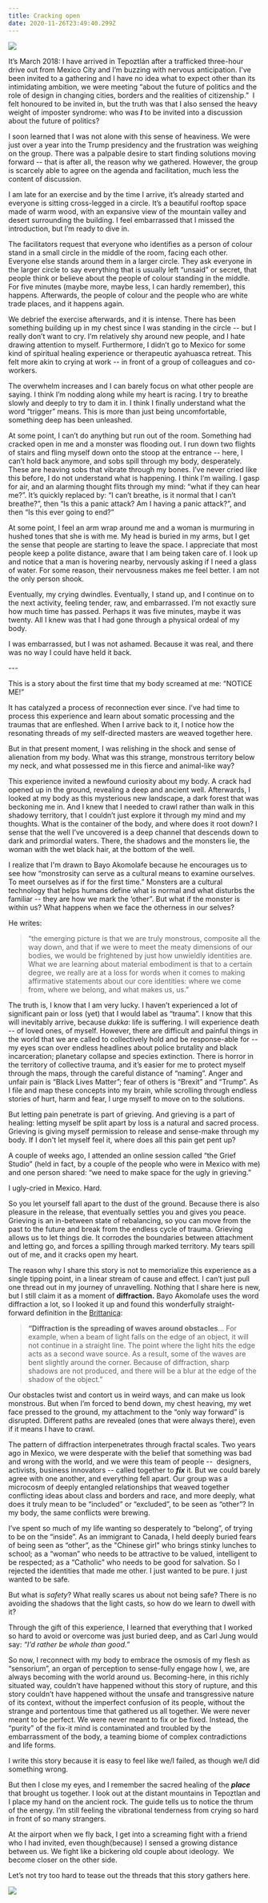 ```yaml
---
title: Cracking open
date: 2020-11-26T23:49:40.299Z
---
```

![](/images/tepotzlan.jpg)

It’s March 2018: I have arrived in Tepoztlán after a trafficked three-hour drive out from Mexico City and I’m buzzing with nervous anticipation. I've been invited to a gathering and I have no idea what to expect other than its intimidating ambition, we were meeting “about the future of politics and the role of design in changing cities, borders and the realities of citizenship.”  I felt honoured to be invited in, but the truth was that I also sensed the heavy weight of imposter syndrome: who was ***I*** to be invited into a discussion about the future of politics?  

I soon learned that I was not alone with this sense of heaviness. We were just over a year into the Trump presidency and the frustration was weighing on the group. There was a palpable desire to start finding solutions moving forward -- that is after all, the reason why we gathered. However, the group is scarcely able to agree on the agenda and facilitation, much less the content of discussion. 

I am late for an exercise and by the time I arrive, it’s already started and everyone is sitting cross-legged in a circle. It’s a beautiful rooftop space made of warm wood, with an expansive view of the mountain valley and desert surrounding the building. I feel embarrassed that I missed the introduction, but I’m ready to dive in. 

The facilitators request that everyone who identifies as a person of colour stand in a small circle in the middle of the room, facing each other. Everyone else stands around them in a larger circle. They ask everyone in the larger circle to say everything that is usually left “unsaid” or secret, that people think or believe about the people of colour standing in the middle. For five minutes (maybe more, maybe less, I can hardly remember), this happens. Afterwards, the people of colour and the people who are white trade places, and it happens again. 

We debrief the exercise afterwards, and it is intense. There has been something building up in my chest since I was standing in the circle -- but I really don’t want to cry. I’m relatively shy around new people, and I hate drawing attention to myself. Furthermore, I didn’t go to Mexico for some kind of spiritual healing experience or therapeutic ayahuasca retreat. This felt more akin to crying at work -- in front of a group of colleagues and co-workers. 

The overwhelm increases and I can barely focus on what other people are saying. I think I’m nodding along while my heart is racing. I try to breathe slowly and deeply to try to dam it in. I think I finally understand what the word “trigger” means. This is more than just being uncomfortable, something deep has been unleashed.

At some point, I can’t do anything but run out of the room. Something had cracked open in me and a monster was flooding out. I run down two flights of stairs and fling myself down onto the stoop at the entrance -- here, I can’t hold back anymore, and sobs spill through my body, desperately. These are heaving sobs that vibrate through my bones. I’ve never cried like this before, I do not understand what is happening. I think I’m wailing. I gasp for air, and an alarming thought flits through my mind: “what if they can hear me?”. It’s quickly replaced by: “I can’t breathe, is it normal that I can’t breathe?”, then “Is this a panic attack? Am I having a panic attack?”, and then “Is this ever going to end?”

At some point, I feel an arm wrap around me and a woman is murmuring in hushed tones that she is with me. My head is buried in my arms, but I get the sense that people are starting to leave the space. I appreciate that most people keep a polite distance, aware that I am being taken care of. I look up and notice that a man is hovering nearby, nervously asking if I need a glass of water. For some reason, their nervousness makes me feel better. I am not the only person shook. 

Eventually, my crying dwindles. Eventually, I stand up, and I continue on to the next activity, feeling tender, raw, and embarrassed. I’m not exactly sure how much time has passed. Perhaps it was five minutes, maybe it was twenty. All I knew was that I had gone through a physical ordeal of my body. 

I was embarrassed, but I was not ashamed. Because it was real, and there was no way I could have held it back. 



\--- 



This is a story about the first time that my body screamed at me: “NOTICE ME!” 

It has catalyzed a process of reconnection ever since. I’ve had time to process this experience and learn about somatic processing and the traumas that are enfleshed. When I arrive back to it, I notice how the resonating threads of my self-directed masters are weaved together here. 

But in that present moment, I was relishing in the shock and sense of alienation from my body. What was this strange, monstrous territory below my neck, and what possessed me in this fierce and animal-like way? 

This experience invited a newfound curiosity about my body. A crack had opened up in the ground, revealing a deep and ancient well. Afterwards, I looked at my body as this mysterious new landscape, a dark forest that was beckoning me in. And I knew that I needed to crawl rather than walk in this shadowy territory, that I couldn’t just explore it through my mind and my thoughts. What is the container of the body, and where does it root down? I sense that the well I’ve uncovered is a deep channel that descends down to dark and primordial waters. There, the shadows and the monsters lie, the woman with the wet black hair, at the bottom of the well.

I realize that I'm drawn to Bayo Akomolafe because he encourages us to see how “monstrosity can serve as a cultural means to examine ourselves. To meet ourselves as if for the first time.” Monsters are a cultural technology that helps humans define what is normal and what disturbs the familiar -- they are how we mark the ‘other”. But what if the monster is within us? What happens when we face the otherness in our selves? 

He writes: 

> “the emerging picture is that we are truly monstrous, composite all the way down, and that if we were to meet the meaty dimensions of our bodies, we would be frightened by just how unwieldly identities are. What we are learning about material embodiment is that to a certain degree, we really are at a loss for words when it comes to making affirmative statements about our core identities: where we come from, where we belong, and what makes us, us.” 

The truth is, I know that I am very lucky. I haven’t experienced a lot of significant pain or loss (yet) that I would label as “trauma”. I know that this will inevitably arrive, because *dukka*: life is suffering. I will experience death -- of loved ones, of myself. However, there are difficult and painful things in the world that we are called to collectively hold and be response-able for --  my eyes scan over endless headlines about police brutality and black incarceration; planetary collapse and species extinction. There is horror in the territory of collective trauma, and it’s easier for me to protect myself through the maps, through the careful distance of “naming”. Anger and unfair pain is “Black Lives Matter”; fear of others is “Brexit” and “Trump”. As I file and map these concepts into my brain, while scrolling through endless stories of hurt, harm and fear, l urge myself to move on to the solutions. 

But letting pain penetrate is part of grieving. And grieving is a part of healing: letting myself be split apart by loss is a natural and sacred process. Grieving is giving myself permission to release and sense-make through my body. If I don't let myself feel it, where does all this pain get pent up? 

A couple of weeks ago, I attended an online session called “the Grief Studio” (held in fact, by a couple of the people who were in Mexico with me) and one person shared: “we need to make space for the ugly in grieving.” 

I ugly-cried in Mexico. Hard. 

So you let yourself fall apart to the dust of the ground. Because there is also pleasure in the release, that eventually settles you and gives you peace. Grieving is an in-between state of rebalancing, so you can move from the past to the future and break from the endless cycle of trauma. Grieving allows us to let things die. It corrodes the boundaries between attachment and letting go, and forces a spilling through marked territory. My tears spill out of me, and it cracks open my heart. 

The reason why I share this story is not to memorialize this experience as a single tipping point, in a linear stream of cause and effect. I can’t just pull one thread out in my journey of unravelling. Nothing that I share here is new, but I still claim it as a moment of **diffraction.** Bayo Akomolafe uses the word diffraction a lot, so I looked it up and found this wonderfully straight-forward definition in the [Brittanica](https://www.britannica.com/science/diffraction):  

> **“Diffraction is the spreading of waves around obstacles**… For example, when a beam of light falls on the edge of an object, it will not continue in a straight line. The point where the light hits the edge acts as a second wave source. As a result, some of the waves are bent slightly around the corner. Because of diffraction, sharp shadows are not produced, and there will be a blur at the edge of the shadow of the object.” 

Our obstacles twist and contort us in weird ways, and can make us look monstrous. But when I’m forced to bend down, my chest heaving, my wet face pressed to the ground, my attachment to the “only way forward” is disrupted. Different paths are revealed (ones that were always there), even if it means I have to crawl. 

The pattern of diffraction interpenetrates through fractal scales. Two years ago in Mexico, we were desperate with the belief that something was bad and wrong with the world, and we were this team of people --  designers, activists, business innovators -- called together to ***fix*** it. But we could barely agree with one another, and everything fell apart. Our group was a microcosm of deeply entangled relationships that weaved together conflicting ideas about class and borders and race, and more deeply, what does it truly mean to be “included” or “excluded”, to be seen as “other”? In my body, the same conflicts were brewing.  

I’ve spent so much of my life wanting so desperately to “belong”, of trying to be on the “inside”. As an immigrant to Canada, I held deeply buried fears of being seen as “other”, as the "Chinese girl" who brings stinky lunches to school; as a “woman” who needs to be attractive to be valued, intelligent to be respected; as a “Catholic” who needs to be good for salvation. So I rejected the identities that made me other. I just wanted to be pure. I just wanted to be safe.  

But what is *safety*? What really scares us about not being safe? There is no avoiding the shadows that the light casts, so how do we learn to dwell with it? 

Through the gift of this experience, I learned that everything that I worked so hard to avoid or overcome was just buried deep, and as Carl Jung would say: *“I’d rather be whole than good.”* 

So now, I reconnect with my body to embrace the osmosis of my flesh as “sensorium”, an organ of perception to sense-fully engage how I, we, are always becoming with the world around us. Becoming-here, in this richly situated way, couldn’t have happened without this story of rupture, and this story couldn’t have happened without the unsafe and transgressive nature of its context, without the imperfect confusion of its people, without the strange and portentous time that gathered us all together. We were never meant to be perfect. We were never meant to fix or be fixed. Instead, the “purity” of the fix-it mind is contaminated and troubled by the embarrassment of the body, a teaming biome of complex contradictions and life forms. 

I write this story because it is easy to feel like we/I failed, as though we/I did something wrong. 

But then I close my eyes, and I remember the sacred healing of the ***place*** that brought us together. I look out at the distant mountains in Tepoztlan and I place my hand on the ancient rock. The guide tells us to notice the thrum of the energy. I’m still feeling the vibrational tenderness from crying so hard in front of so many strangers. 

At the airport when we fly back, I get into a screaming fight with a friend who I had invited, even though(because) I sensed a growing distance between us. We fight like a bickering old couple about ideology.  We become closer on the other side. 



Let’s not try too hard to tease out the threads that this story gathers here.



![](/images/tepozlan-2.jpg)